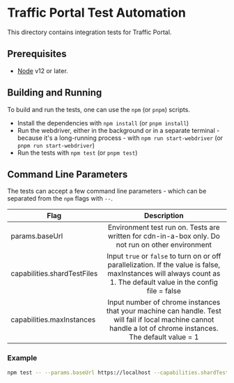 
<!--
    Licensed to the Apache Software Foundation (ASF) under one
    or more contributor license agreements.  See the NOTICE file
    distributed with this work for additional information
    regarding copyright ownership.  The ASF licenses this file
    to you under the Apache License, Version 2.0 (the
    "License"); you may not use this file except in compliance
    with the License.  You may obtain a copy of the License at

      http://www.apache.org/licenses/LICENSE-2.0

    Unless required by applicable law or agreed to in writing,
    software distributed under the License is distributed on an
    "AS IS" BASIS, WITHOUT WARRANTIES OR CONDITIONS OF ANY
    KIND, either express or implied.  See the License for the
    specific language governing permissions and limitations
    under the License.
-->
# Traffic Portal Test Automation
This directory contains integration tests for Traffic Portal.

## Prerequisites
* [Node](https://nodejs.org) v12 or later.

## Building and Running
To build and run the tests, one can use the `npm` (or `pnpm`) scripts.

* Install the dependencies with `npm install` (or `pnpm install`)
* Run the webdriver, either in the background or in a separate terminal -
	because it's a long-running process - with `npm run start-webdriver` (or
	`pnpm run start-webdriver`)
* Run the tests with `npm test` (or `pnpm test`)

## Command Line Parameters
The tests can accept a few command line parameters - which can be separated
from the `npm` flags with `--`.

| Flag                            | Description                                                                                          |
| ------------------------------- | :--------------------------------------------------------------------------------------------------: |
| params.baseUrl                  | Environment test run on. Tests are written for cdn-in-a-box only. Do not run on other environment                                   |
| capabilities.shardTestFiles     | Input `true` or `false` to turn on or off parallelization. If the value is false, maxInstances will always count as 1. The default value in the config file = false                            |
| capabilities.maxInstances       | Input number of chrome instances that your machine can handle. Test will fail if local machine cannot handle a lot of chrome instances. The default value = 1    |

### Example
```bash
npm test -- --params.baseUrl https://localhost --capabilities.shardTestFiles true
```
